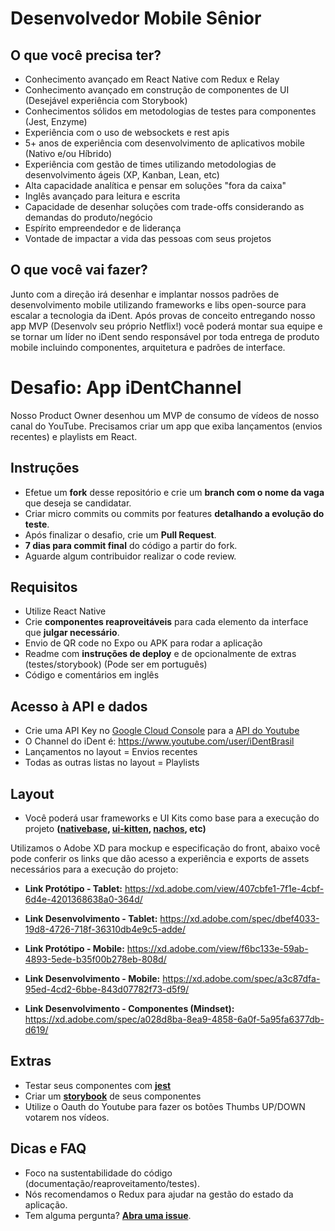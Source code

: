 
# Desenvolvedor Mobile Sênior

## O que você precisa ter?

- Conhecimento avançado em React Native com Redux e Relay
- Conhecimento avançado em construção de componentes de UI (Desejável experiência com Storybook)
- Conhecimentos sólidos em metodologias de testes para componentes (Jest, Enzyme)
- Experiência com o uso de websockets e rest apis
- 5+ anos de experiência com desenvolvimento de aplicativos mobile (Nativo e/ou Híbrido)
- Experiência com gestão de times utilizando metodologias de desenvolvimento ágeis (XP, Kanban, Lean, etc)
- Alta capacidade analítica e pensar em soluções "fora da caixa"
- Inglês avançado para leitura e escrita
- Capacidade de desenhar soluções com trade-offs considerando as demandas do produto/negócio 
- Espírito empreendedor e de liderança
- Vontade de impactar a vida das pessoas com seus projetos

## O que você vai fazer?

Junto com a direção irá desenhar e implantar nossos padrões de desenvolvimento mobile utilizando frameworks e libs open-source para escalar a tecnologia da iDent. Após provas de conceito entregando nosso app MVP (Desenvolv seu próprio Netflix!) você poderá montar sua equipe e se tornar um líder no iDent sendo responsável por toda entrega de produto mobile incluindo componentes, arquitetura e padrões de interface.

# Desafio: App iDentChannel

Nosso Product Owner desenhou um MVP de consumo de vídeos de nosso canal do YouTube. Precisamos criar um app que exiba lançamentos (envios recentes) e playlists em React.

## Instruções

- Efetue um **fork** desse repositório e crie um **branch com o nome da vaga** que deseja se candidatar.
- Criar micro commits ou commits por features **detalhando a evolução do teste**.
- Após finalizar o desafio, crie um **Pull Request**.
- **7 dias para commit final** do código a partir do fork.
- Aguarde algum contribuidor realizar o code review.

## Requisitos

- Utilize React Native
- Crie **componentes reaproveitáveis** para cada elemento da interface que **julgar necessário**.
- Envio de QR code no Expo ou APK para rodar a aplicação
- Readme com **instruções de deploy** e de opcionalmente de extras (testes/storybook) (Pode ser em português)
- Código e comentários em inglês

## Acesso à API e dados

- Crie uma API Key no [Google Cloud Console] para a [API do Youtube]
- O Channel do iDent é: https://www.youtube.com/user/iDentBrasil
- Lançamentos no layout = Envios recentes
- Todas as outras listas no layout = Playlists

## Layout

- Você poderá usar frameworks e UI Kits como base para a execução do projeto **([nativebase], [ui-kitten], [nachos], etc)**

Utilizamos o Adobe XD para mockup e especificação do front, abaixo você pode conferir os links que dão acesso a experiência e exports de assets necessários para a execução do projeto:

- **Link Protótipo - Tablet:**
https://xd.adobe.com/view/407cbfe1-7f1e-4cbf-6d4e-4201368638a0-364d/

- **Link Desenvolvimento - Tablet:**
https://xd.adobe.com/spec/dbef4033-19d8-4726-718f-36310db4e9c5-adde/

- **Link Protótipo - Mobile:**
https://xd.adobe.com/view/f6bc133e-59ab-4893-5ede-b35f00b278eb-808d/   

- **Link Desenvolvimento - Mobile:**
https://xd.adobe.com/spec/a3c87dfa-95ed-4cd2-6bbe-843d07782f73-d5f9/

- **Link Desenvolvimento - Componentes (Mindset):**
https://xd.adobe.com/spec/a028d8ba-8ea9-4858-6a0f-5a95fa6377db-d619/

## Extras

- Testar seus componentes com **[jest]**
- Criar um **[storybook]** de seus componentes
- Utilize o Oauth do Youtube para fazer os botões Thumbs UP/DOWN votarem nos vídeos.

## Dicas e FAQ

- Foco na sustentabilidade do código (documentação/reaproveitamento/testes).
- Nós recomendamos o Redux para ajudar na gestão do estado da aplicação.
- Tem alguma pergunta? **[Abra uma issue]**.

[storybook]: https://github.com/storybooks/storybook
[jest]: https://jest-everywhere.now.sh
[nativebase]: https://nativebase.io/
[ui-kitten]: https://akveo.github.io/react-native-ui-kitten
[nachos]: https://avocode.com/nachos-ui
[Google Cloud Console]: https://console.cloud.google.com/
[API do Youtube]: https://developers.google.com/youtube/v3/
[Abra uma issue]: https://github.com/iShareLife/challenges/issues/new

